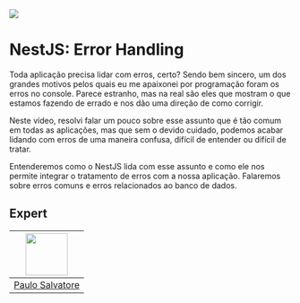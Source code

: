 <img src="https://storage.googleapis.com/golden-wind/experts-club/capa-github.svg" />

# NestJS: Error Handling

Toda aplicação precisa lidar com erros, certo? Sendo bem sincero, um dos grandes motivos pelos quais eu me apaixonei por programação foram os erros no console. Parece estranho, mas na real são eles que mostram o que estamos fazendo de errado e nos dão uma direção de como corrigir.

Neste vídeo, resolvi falar um pouco sobre esse assunto que é tão comum em todas as aplicações, mas que sem o devido cuidado, podemos acabar lidando com erros de uma maneira confusa, difícil de entender ou difícil de tratar.

Entenderemos como o NestJS lida com esse assunto e como ele nos permite integrar o tratamento de erros com a nossa aplicação. Falaremos sobre erros comuns e erros relacionados ao banco de dados.

## Expert

| [<img src="https://avatars.githubusercontent.com/u/7906171?v=4" width="75px;"/>](https://github.com/paulosalvatore) |
| :-: |
|[Paulo Salvatore](https://github.com/paulosalvatore)|
